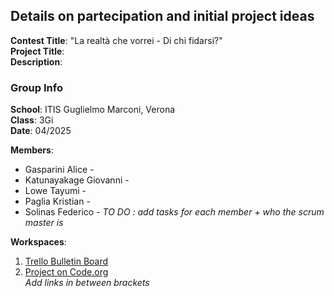 ## Details on partecipation and initial project ideas
**Contest Title**: "La realtà che vorrei - Di chi fidarsi?"  
**Project Title**:  
**Description**:  
### Group Info  
**School**:  ITIS Guglielmo Marconi, Verona  
**Class**:  3Gi  
**Date**:  04/2025  

**Members**:
* Gasparini Alice -
* Katunayakage Giovanni -
* Lowe Tayumi - 
* Paglia Kristian - 
* Solinas Federico -
_TO DO : add tasks for each member + who the scrum master is_

**Workspaces**:
1. [Trello Bulletin Board](https://trello.com/invite/b/67d9a3a82a1cf681eb35f2bb/ATTI53cbcec559af3170f022b3ff6208deb7585EDD11/gruppo-2-informatica) 
2. [Project on Code.org]()  
_Add links in between brackets_  
